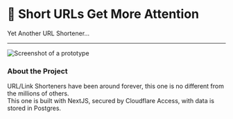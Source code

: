 # 🥜 Short URLs Get More Attention
Yet Another URL Shortener...

---

![Screenshot of a prototype](https://cdn.t.pics/cf-shortener.png)

### About the Project
URL/Link Shorteners have been around forever, this one is no different from the millions of others.  
This one is built with NextJS, secured by Cloudflare Access, with data is stored in Postgres.
